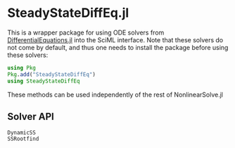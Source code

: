 # SteadyStateDiffEq.jl

This is a wrapper package for using ODE solvers from
[DifferentialEquations.jl](https://docs.sciml.ai/DiffEqDocs/stable/) into the SciML interface.
Note that these solvers do not come by default, and thus one needs to install
the package before using these solvers:

```julia
using Pkg
Pkg.add("SteadyStateDiffEq")
using SteadyStateDiffEq
```

These methods can be used independently of the rest of NonlinearSolve.jl

## Solver API

```@docs
DynamicSS
SSRootfind
```
